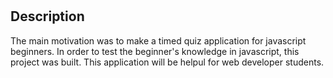 # <timed-quiz>

## Description

The main motivation was to make a timed quiz application for javascript beginners. In order to test the beginner's knowledge in javascript, this project was built. This application will be helpul for web developer students. 
